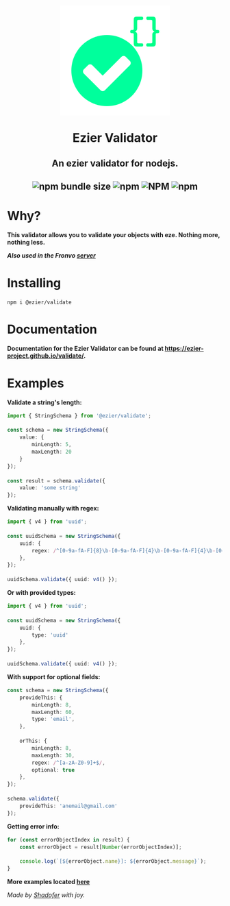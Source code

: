 <h1 align='center'><img src='https://raw.githubusercontent.com/ezier-project/validate/master/images/validate.svg' alt='Ezier Validator logo'>

Ezier Validator</h1>

<h2 align='center'>An ezier validator for nodejs.</h2>

<h2 align='center'>

![npm bundle size](https://img.shields.io/bundlephobia/min/@ezier/validate?style=for-the-badge) ![npm](https://img.shields.io/npm/dm/@ezier/validate?style=for-the-badge) ![NPM](https://img.shields.io/npm/l/@ezier/validate?style=for-the-badge) ![npm](https://img.shields.io/npm/v/@ezier/validate?style=for-the-badge)

</h2>

# Why?

**This validator allows you to validate your objects with eze.
Nothing more, nothing less.**

***Also used in the Fronvo [server](https://github.com/Fronvo/fronvo)***

# Installing

```
npm i @ezier/validate
```

# Documentation
**Documentation for the Ezier Validator can be found at https://ezier-project.github.io/validate/.**

# Examples

**Validate a string's length:**

```ts
import { StringSchema } from '@ezier/validate';

const schema = new StringSchema({
    value: {
        minLength: 5,
        maxLength: 20
    }
});

const result = schema.validate({
    value: 'some string'
});
```

**Validating manually with regex:**

```ts
import { v4 } from 'uuid';

const uuidSchema = new StringSchema({
    uuid: {
        regex: /^[0-9a-fA-F]{8}\b-[0-9a-fA-F]{4}\b-[0-9a-fA-F]{4}\b-[0-9a-fA-F]{4}\b-[0-9a-fA-F]{12}$/
    },
});

uuidSchema.validate({ uuid: v4() });
```

**Or with provided types:**

```ts
import { v4 } from 'uuid';

const uuidSchema = new StringSchema({
    uuid: {
        type: 'uuid'
    },
});

uuidSchema.validate({ uuid: v4() });
```

**With support for optional fields:**

```ts
const schema = new StringSchema({
    provideThis: {
        minLength: 8,
        maxLength: 60,
        type: 'email',
    },

    orThis: {
        minLength: 8,
        maxLength: 30,
        regex: /^[a-zA-Z0-9]+$/,
        optional: true
    },
});

schema.validate({
    provideThis: 'anemail@gmail.com'
});
```

**Getting error info:**

```ts
for (const errorObjectIndex in result) {
    const errorObject = result[Number(errorObjectIndex)];

    console.log(`[${errorObject.name}]: ${errorObject.message}`);
}
```

**More examples located [here](https://github.com/ezier-project/validate/tree/master/examples)**

<i>Made by [Shadofer](https://github.com/shadofer) with joy.</i>
